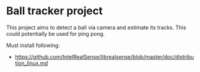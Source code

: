 # Ball tracker project

This project aims to detect a ball via camera and estimate its tracks.
This could potentially be used for ping pong.

Must install following:

- https://github.com/IntelRealSense/librealsense/blob/master/doc/distribution_linux.md
